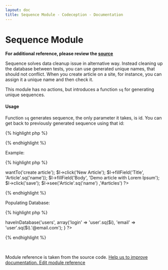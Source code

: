 ```yaml
---
layout: doc
title: Sequence Module - Codeception - Documentation
---
```


# Sequence Module

**For additional reference, please review the [source](https://github.com/Codeception/Codeception/tree/2.1/src/Codeception/Module/Sequence.php)**


Sequence solves data cleanup issue in alternative way.
Instead cleaning up the database between tests,
you can use generated unique names, that should not conflict.
When you create article on a site, for instance, you can assign it a unique name and then check it.

This module has no actions, but introduces a function `sq` for generating unique sequences.

#### Usage

Function `sq` generates sequence, the only parameter it takes, is id.
You can get back to previously generated sequence using that id:

{% highlight php %}

<?php
'post'.sq(1); // post_521fbc63021eb
'post'.sq(2); // post_521fbc6302266
'post'.sq(1); // post_521fbc63021eb
?>

{% endhighlight %}

Example:

{% highlight php %}

<?php
$I->wantTo('create article');
$I->click('New Article');
$I->fillField('Title', 'Article'.sq('name'));
$I->fillField('Body', 'Demo article with Lorem Ipsum');
$I->click('save');
$I->see('Article'.sq('name') ,'#articles')
?>

{% endhighlight %}

Populating Database:

{% highlight php %}

<?php

for ($i = 0; $i<10; $i++) {
     $I->haveInDatabase('users', array('login' => 'user'.sq($i), 'email' => 'user'.sq($i).'@email.com');
}
?>

{% endhighlight %}



<p>&nbsp;</p><div class="alert alert-warning">Module reference is taken from the source code. <a href="https://github.com/Codeception/Codeception/tree/2.1/src/Codeception/Module/Sequence.php">Help us to improve documentation. Edit module reference</a></div>
